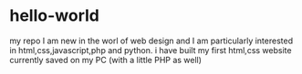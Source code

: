 # hello-world
my repo
I am new in the worl of web design and I am particularly interested in html,css,javascript,php and python.
i have built my first html,css website currently saved on my PC (with a little PHP as well)
